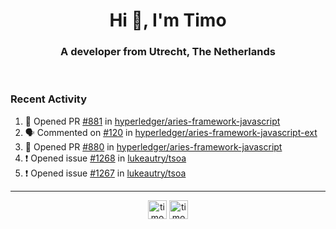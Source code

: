 <h1 align="center">Hi 👋, I'm Timo</h1>
<h3 align="center">A developer from Utrecht, The Netherlands</h3>
<br/>
<!-- https://github.com/rahuldkjain/github-profile-readme-generator --!>

<!--  <p align="left"><img src="https://github-readme-stats.vercel.app/api?username=timoglastra&show_icons=true&count_private=true&" alt="timoglastra" /></p> --!>

<!--
Github language stats
<p align="left"><img src="https://github-readme-stats.vercel.app/api/top-langs/?username=timoglastra&layout=compact" alt="timoglastra" /><p>
-->

<!-- Codestats language stats -->
<!-- <p align="left"><img src="https://codestats-readme.vercel.app/api/top-langs/?username=timoglastra&layout=compact&language_count=12" alt="timoglastra" /><p>    --!>
  
<h3>Recent Activity</h3>

<!--START_SECTION:activity-->
1. 💪 Opened PR [#881](https://github.com/hyperledger/aries-framework-javascript/pull/881) in [hyperledger/aries-framework-javascript](https://github.com/hyperledger/aries-framework-javascript)
2. 🗣 Commented on [#120](https://github.com/hyperledger/aries-framework-javascript-ext/issues/120) in [hyperledger/aries-framework-javascript-ext](https://github.com/hyperledger/aries-framework-javascript-ext)
3. 💪 Opened PR [#880](https://github.com/hyperledger/aries-framework-javascript/pull/880) in [hyperledger/aries-framework-javascript](https://github.com/hyperledger/aries-framework-javascript)
4. ❗️ Opened issue [#1268](https://github.com/lukeautry/tsoa/issues/1268) in [lukeautry/tsoa](https://github.com/lukeautry/tsoa)
5. ❗️ Opened issue [#1267](https://github.com/lukeautry/tsoa/issues/1267) in [lukeautry/tsoa](https://github.com/lukeautry/tsoa)
<!--END_SECTION:activity-->

---

<p align="center">
<a href="https://twitter.com/timoglastra" target="blank"><img align="center" src="https://cdn.jsdelivr.net/npm/simple-icons@3.0.1/icons/twitter.svg" alt="timoglastra" height="30" width="30" /></a>
<a href="https://linkedin.com/in/timoglastra" target="blank"><img align="center" src="https://cdn.jsdelivr.net/npm/simple-icons@3.0.1/icons/linkedin.svg" alt="timoglastra" height="30" width="30" /></a>
</p>



